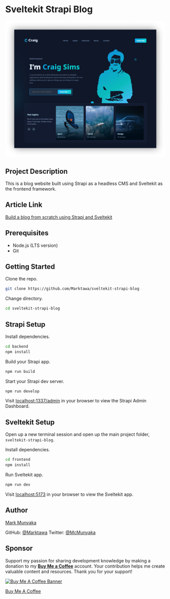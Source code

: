 # Sveltekit Strapi Blog

![Project Cover Image](cover.png)

## Project Description

This is a blog website built using Strapi as a headless CMS and Sveltekit as the frontend framework.

<!-- ## Live Demo -->

<!-- ## Source Code -->

## Article Link

[Build a blog from scratch using Strapi and Sveltekit]()
 
## Prerequisites

- Node.js (LTS version)
- Git

## Getting Started

Clone the repo.
```bash
git clone https://github.com/Marktawa/sveltekit-strapi-blog
```
Change directory.
```bash
cd sveltekit-strapi-blog
```

## Strapi Setup

Install dependencies.
```bash
cd backend
npm install
```

Build your Strapi app.
```bash
npm run build
```

Start your Strapi dev server.
```bash
npm run develop
```

Visit [localhost:1337/admin](http://localhost:1337/admin) in your browser to view the Strapi Admin Dashboard.

## Sveltekit Setup

Open up a new terminal session and open up the main project folder, `sveltekit-strapi-blog`. 

Install dependencies.
```bash
cd frontend
npm install
```

Run Sveltekit app.
```bash
npm run dev
```

Visit [localhost:5173](http://localhost:5173) in your browser to view the Sveltekit app.

## Author

[Mark Munyaka](https://markmunyaka.com)

GitHub: [@Marktawa](https://github.com/Marktawa)
Twitter: [@McMunyaka](https://twitter.com/McMunyaka)

## Sponsor

Support my passion for sharing development knowledge by making a donation to my [**Buy Me a Coffee**](https://www.buymeacoffee.com/markmunyaka) account. Your contribution helps me create valuable content and resources. Thank you for your support!

[![Buy Me A Coffee Banner](https://res.cloudinary.com/craigsims808/image/upload/v1708089939/articles/test/buymeacoffee_lqmwjn.png)](https://www.buymeacoffee.com/markmunyaka)

[Buy Me A Coffee](https://www.buymeacoffee.com/markmunyaka)
